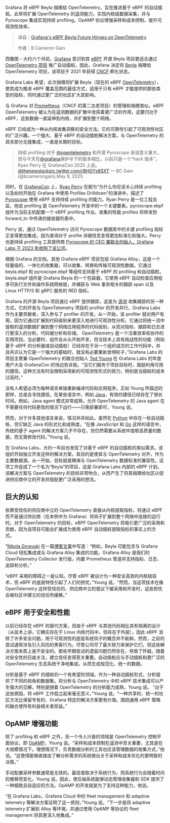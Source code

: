 
<!--
title: Grafana的eBPF Beyla的未来取决于OpenTelemetry
cover: https://cdn.thenewstack.io/media/2025/05/bd7a218b-osarugue-igbinoba-t_yhxpigu78-unsplash.jpg
summary: Grafana 将 eBPF Beyla 捐赠给 OpenTelemetry，旨在推进基于 eBPF 的自动插桩。此举将扩展 OpenTelemetry 的遥测能力，实现内核级数据采集，并与 Pyroscope 集成实现持续 profiling。OpAMP 协议增强采样和成本控制，提升可观测性效率。
-->

Grafana 将 eBPF Beyla 捐赠给 OpenTelemetry，旨在推进基于 eBPF 的自动插桩。此举将扩展 OpenTelemetry 的遥测能力，实现内核级数据采集，并与 Pyroscope 集成实现持续 profiling。OpAMP 协议增强采样和成本控制，提升可观测性效率。

> 译自：[Grafana's eBPF Beyla Future Hinges on OpenTelemetry](https://thenewstack.io/grafanas-ebpf-beyla-future-hinges-on-opentelemetry/)
> 
> 作者：B Cameron Gain

西雅图 – 大约六个月前，[Grafana](https://thenewstack.io/why-grafana-needs-opentelemetry/) 意识到其 [eBPF](https://thenewstack.io/what-ebpf-means-for-observability-vs-security/) 开源 Beyla 项目更适合通过 [OpenTelemetry 项目](https://thenewstack.io/opentelemetry-whats-new-with-the-second-biggest-cncf-project/) 推广自动插桩。因此，Grafana 决定将 [Beyla](https://thenewstack.io/wp-admin/post.php?post=22724475&action=edit) 捐赠给 OpenTelemetry 项目，该项目于 2021 年获得 [CNCF](https://cncf.io/?utm_content=inline+mention) 孵化状态。

Grafana Labs 希望，此次捐赠将扩展 Beyla（现在的 eBPF [OpenTelemetry](https://github.com/open-telemetry)），使其成为推进 eBPF 覆盖范围的最佳方式，适用于只有 eBPF 才能提供的那些类型的指标，同时通过更广泛的社区扩大其影响。

与 Grafana 对 [Prometheus](https://thenewstack.io/prometheus-at-10-whats-been-its-impact-on-observability/)（CNCF 的第二古老项目）的管理和捐赠类似，eBPF OpenTelemetry 被认为在遥测数据的扩散中发挥着更广泛的作用，这要归功于 eBPF，这些数据一直延伸到内核，并扩展到整个网络。

eBPF 已经成为一种从内核收集洞察的安全方法。它的可靠性引起了可观测性社区的广泛兴趣。一个强大、基于 eBPF 的自动插桩解决方案，与 OpenTelemetry 的其余部分无缝集成，一直是长期的目标。

> 持续 profiling 对于 [@opentelemetry](https://twitter.com/opentelemetry) 和开源 Pyroscope 来说意义重大，但与今天在[@grafana](https://twitter.com/grafana)保护伞下的版本相比，以前只是一个“hack 版本”，Ryan Perry 在 GrafanaCon 2025 上说。[ @thenewstack](https://twitter.com/thenewstack)[pic.twitter.com/rBHGYx8SXT](https://pic.twitter.com/rBHGYx8SXT)
> — BC Gain (@bcamerongain),May 9, 2025

同时，在 [GrafanaCon](https://grafana.com/events/grafanacon/) 上，[Ryan Perry](https://www.linkedin.com/in/ryanaperry/) 在题为“为什么你应该关心持续 profiling 以及如何开始在 Grafana 中使用 Profiles Drilldown”的演讲中，描述了 [Pyroscope](https://pyroscope.io/) 使用 eBPF 支持持续 profiling 的能力。Ryan Perry 是一位工程总监，他说 profiling 是 OpenTelemetry 开发中的一个关键要素。pyroscope.ebpf 组件为当前主机配置一个 eBPF profiling 作业。收集的性能 profiles 将转发到 forward_to 中传递的接收器列表中。

Perry 说，通过 OpenTelemetry 访问 Pyroscope 数据库中的关键 profiling 指标正变得更加集成，因为查询对于 profile 详细信息变得更加标准化和强大。Perry 也是持续 profiling 工具提供商 [Pyroscope 的 CEO 兼联合创始人，Grafana Labs 于 2023 年收购了该公司](https://grafana.com/blog/2023/03/15/pyroscope-grafana-phlare-join-for-oss-continuous-profiling/)。

根据 Grafana 的文档，其他 Grafana eBPF 项目包括 Grafana Alloy，这是一个轻量级的、一体化的收集器，可以收集、转换和传输可观测性数据。它通过 beyla.ebpf 和 pyroscope.ebpf 等组件支持基于 eBPF 的 profiling 和自动插桩。beyla.ebpf 组件是 Grafana Beyla 的一个包装器，它使用 eBPF 自动检查应用程序可执行文件和操作系统网络层，并捕获与 Web 事务相关的跟踪 span 以及 Linux HTTP/S 和 gRPC 服务的 RED 指标。

Grafana 的开源 Beyla 项目通过 eBPF 提供跟踪，这是为 [遥测](https://thenewstack.io/unified-telemetry-observability-the-future-of-data-management/) 收集跟踪的另一种方式。它的开发与 OpenTelemetry 项目的 profiler 的开发并行，Grafana Labs 作为主要贡献者，深入参与了 profiler 的开发。从一开始，该 profiler 就对用户有用，因为它通过扩展到代码级别来更深入地进行可观测性分析。它通过将统一流中提取的遥测数据扩展到整个网络应用程序的代码级别，从而对指标、跟踪和日志进行更深入的分析。代码被分析和存储。
OpenTelemetry 是一个注重效率和协作的实用项目。当必要时，组件会从头开始开发，但当技术上具有挑战性的功能（例如基于 eBPF 的分析器或自动插桩）已经存在于另一个组织成员的工作代码中，并且共识认为它是一个强大的基础时，就没有必要重新发明轮子，”Grafana Labs 的项目主管兼 OpenTelemetry 的联合创始人 [Ted Young](https://www.linkedin.com/in/ted-young) 在 Grafana Labs 的年度用户大会 GrafanaCon 的场边告诉我。“当它们服务于项目目标时，鼓励利用可用的捷径。这种方法有时会限制采用新的可观测性形式的努力，特别是当插桩的成本过高时。”

没有人希望必须为每种语言单独重新编译代码和应用程序。正如 Young 所描述的那样，总是会寻找捷径。在某些语言中，例如 [Java](https://thenewstack.io/introduction-to-java-programming-language/)，有效的捷径已经存在了很长时间。例如，Java agent 模式非常成熟，允许 OpenTelemetry 的 Java agent 在不需要任何代码更改的情况下运行——只需部署即可，Young 说。

然而，对于许多其他语言来说，情况并非如此。虽然在 [Python](https://thenewstack.io/python/) 中存在一些自动插桩，但它缺乏 Java 的形式化和成熟度。“在像 JavaScript 和 [Go](https://thenewstack.io/introduction-to-go-programming-language/) 这样的语言中，传统的基于 agent 的解决方案几乎不存在，但仍然需要从系统中提取高质量的数据，而无需修改代码，”Young 说。

在 Grafana Labs，大约一年前也发现了对基于 eBPF 的自动插桩的类似需求。该组织开始独立开发这样的解决方案，其目的是使其与 OpenTelemetry 对齐，作为主要数据源。从一开始，目标就是确保与 OpenTelemetry 数据标准的兼容性。这项工作促成了一个名为“Beyla”的项目，这是 Grafana Labs 内部的 eBPF 计划。该解决方案与 OpenTelemetry 的目标非常吻合，从而产生了将其捐赠给社区以促进供应商中立的开发并鼓励更广泛采用的想法。

## 巨大的认知

依靠受信任的供应商中立的 OpenTelemetry 直接从内核提取指标，将通过 eBPF 而不是通过供应商（在本例中为 Grafana）将钩子扩展到整个网络中连接的运行时。对于 OpenTelemetry 的目标，eBPF OpenTelemetry 将吸引更广泛的采用和贡献，因为该项目可能会扩展成为使用 eBPF 自动插桩提取指标的事实上的方式。

“[Nikola Grcevski](https://www.linkedin.com/in/nikola-grcevski-16796717/) 在一篇[博客文章](https://grafana.com/blog/2025/05/07/opentelemetry-ebpf-instrumentation-beyla-donation/?utm_source=chatgpt.com)中写道：“例如，Beyla 可能包含与 Grafana Cloud 轻松集成或与 Grafana Alloy 集成的功能，Grafana Alloy 是我们的 OpenTelemetry Collector 发行版，内置 Prometheus 管道并支持指标、日志、追踪和分析。”

“eBPF 采用的障碍之一是认知。尽管 eBPF 被设计为一种安全高效的内核级技术，但 eBPF 的底层特性引起了人们的担忧，”Young 说。“然而，当这项技术在像 OpenTelemetry 这样受信任的、供应商中立的倡议下被采用和开发时，这些担忧会被社区中建立的信任所缓解。”

## eBPF 用于安全和性能

以前已经存在 eBPF 的替代方案，但由于 eBPF 与其他代码相比具有隔离的设计（从技术上讲，它确实存在于 Linux 内核代码中，但存在于外层），因此 eBPF 消除了许多安全问题。用于可观测性的底层系统钩子的概念并不新鲜。然而，之前的尝试通常涉及引入风险的黑客行为。尽管公司尽了最大努力来保护它们，但这些解决方案本质上是不安全的。那些早期尝试的遗留问题仍然存在，导致了怀疑。随着对安全性的日益关注，建立信任变得至关重要。自动插桩应与手动插桩和更广泛的 OpenTelemetry 生态系统干净地集成，从而生成规范化、统一的数据。

分析是基于 eBPF 的插桩的一个有希望的领域。作为一种自动插桩形式，分析提供了不同的视角和数据集。将分析与 OpenTelemetry 中的 eBPF 技术集成可以产生强大的见解，特别是随着 OpenTelemetry 的分析能力成熟，Young 说。
“出于这些原因，将 eBPF 工作孤立起来毫无意义，”Young 说。“一种共享的、统一的社区方法比保留专有的、Grafana 特定的解决方案更有价值。围绕通用 eBPF 策略的融合使所有利益相关者受益。”

## OpAMP 增强功能

除了 profiling 和 eBPF 之外，另一个令人兴奋的领域是 OpenTelemetry 控制平面协议，即 [OpAMP](https://opentelemetry.io/docs/specs/opamp/)，Young 说。“采样和成本控制在遥测中至关重要，尤其是在大规模情况下。理想情况下，负责数据分析的工具也应该管理数据的收集方式，”他说。“这使得能够直接由了解分析需求的系统做出关于采样和成本优化的更明智的决策。”

手动配置采样参数通常是无效的。最佳值取决于系统行为，而系统行为会随着时间的推移而变化，Young 说。因此，使后端系统能够动态管理收集器和 SDK 提供了一种细致且自适应的方法。OpAMP 的开发就是为了支持这种能力，他说。

“在 Grafana Labs，Grafana Cloud 中的 fleet management 和 adaptive telemetry 等解决方案证明了这一原则，”Young 说。“下一步是将 adaptive telemetry 扩展到 Alloy 等环境，并通过使用 OpAMP 等协议的 fleet management 将其更深入地集成。”